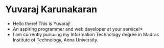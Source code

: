 # Yuvaraj Karunakaran

<!--
**Warspinix/Warspinix** is a ✨ _special_ ✨ repository because its `README.md` (this file) appears on your GitHub profile.

Here are some ideas to get you started:

- 🔭 I’m currently working on ...
- 🌱 I’m currently learning ...
- 👯 I’m looking to collaborate on ...
- 🤔 I’m looking for help with ...
- 💬 Ask me about ...
- 📫 How to reach me: ...
- 😄 Pronouns: ...
- ⚡ Fun fact: ...
-->

- Hello there! This is Yuvaraj!
- An aspiring programmer and web developer at your service!*
- I am currently pursuing my Information Technology degree in Madras Institute of Technology, Anna University.
